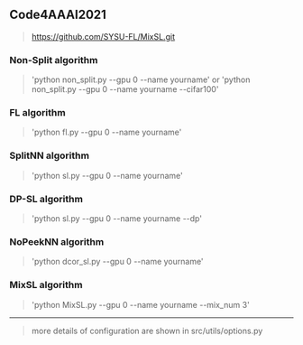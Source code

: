 

## Code4AAAI2021 
> https://github.com/SYSU-FL/MixSL.git
### Non-Split algorithm
> 'python non_split.py --gpu 0 --name yourname' or 'python non_split.py --gpu 0 --name yourname --cifar100'
### FL algorithm
> 'python fl.py --gpu 0 --name yourname'
### SplitNN algorithm
> 'python sl.py --gpu 0 --name yourname'
### DP-SL algorithm
> 'python sl.py --gpu 0 --name yourname --dp'
### NoPeekNN algorithm
> 'python dcor_sl.py --gpu 0 --name yourname'
### MixSL algorithm
> 'python MixSL.py --gpu 0 --name yourname --mix_num 3' 
---
> more details of  configuration are shown in src/utils/options.py 
